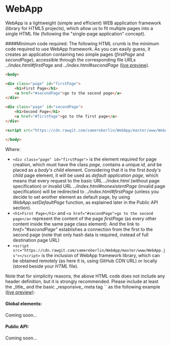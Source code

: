 # WebApp
WebApp is a lightweight (simple and efficient) WEB application framework (library for HTML5 projects), which allow us to fit multiple pages into a single HTML file (following the "single-page application" concept).


####Minimum code required:
The following HTML crumb is the minimum code required to use WebApp framework. As you can easily guess, it creates an application containing two simple pages (_firstPage_ and _secondPage_), accessible through the corresponding file URLs _../index.html#firstPage_ and _../index.html#secondPage_ (<a href="https://cdn.rawgit.com/samereberlin/WebApp/master/www/index_minimum.html#firstPage" target="_blank">live preview</a>).

```html
<body>

<div class="page" id="firstPage">
	<h1>First Page</h1>
	<a href="#secondPage">go to the second page</a>
</div>

<div class="page" id="secondPage">
	<h1>Second Page</h1>
	<a href="#firstPage">go to the first page</a>
</div>

<script src="https://cdn.rawgit.com/samereberlin/WebApp/master/www/WebApp.js"></script>

</body>
```

Where:
- `<div class="page" id="firstPage">` is the element required for page creation, which must have the class _page_, contains a unique _id_, and be placed as a _body's child_ element. Considering that it is the first _body's child_ page element, it will be used as _default application page_, which means that every request to the basic URL _../index.html_ (without page specification) or invalid URL _../index.html#nonexistentPage_ (invalid page specification) will be redirected to _../index.html#firstPage_ (unless you decide to set another element as default page, by using _WebApp.setDefaultPage_ function, as explained later in the Public API section).
- `<h1>First Page</h1>` and `<a href="#secondPage">go to the second page</a>` represent the content of the page _firstPage_ (as every other content inside the same page class element). And the link to _href="#secondPage"_ establishes a connection from the first to the second page (note that only hash data is required, instead of full destination page URL)
- `<script src="https://cdn.rawgit.com/samereberlin/WebApp/master/www/WebApp.js"></script>` is the inclusion of WebApp framework library, which can be obtained remotely (as here it is, using GitHub _CDN_ URL) or locally (stored beside your _HTML_ file).


<p>Note that for simplicity reasons, the above HTML code does not include any header definition, but it is strongly recommended. Please include at least the _title_ and the basic _responsive_ meta tag `<meta name="viewport" content="width=device-width, initial-scale=1.0">` as the following example (<a href="https://cdn.rawgit.com/samereberlin/WebApp/master/www/index_responsive.html#firstPage" target="_blank">live preview</a>):</p>

<h4>Global elements:</h4>
<p>Coming soon...</p>

<h4>Public API:</h4>
<p>Coming soon...</p>
